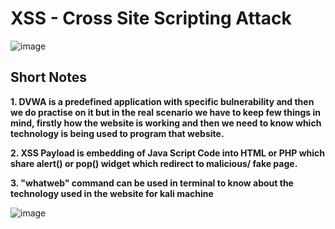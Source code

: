 # XSS - Cross Site Scripting Attack 

![image](https://user-images.githubusercontent.com/60937657/205972462-4843c529-a532-43b2-9a7a-59fa04f2729e.png)


## Short Notes

**1. DVWA is a predefined application with specific bulnerability and then we do practise on it but in the real scenario we have to keep few things in mind, firstly how the website is working and then we need to know which technology is being used to program that website.**

**2. XSS Payload is embedding of Java Script Code into HTML or PHP which share alert() or pop() widget which redirect to malicious/ fake page.** 

**3. "whatweb" command can be used in terminal to know about the technology used in the website for kali machine**

![image](https://user-images.githubusercontent.com/60937657/206000998-cc55130e-6bac-431e-8c58-002696f39cb7.png)




